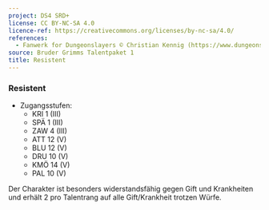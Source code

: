 ```yaml
---
project: DS4 SRD+
license: CC BY-NC-SA 4.0
licence-ref: https://creativecommons.org/licenses/by-nc-sa/4.0/
references: 
  - Fanwerk for Dungeonslayers © Christian Kennig (https://www.dungeonslayers.net/)
source: Bruder Grimms Talentpaket 1
title: Resistent
---
```


### Resistent

- Zugangsstufen:
  - KRI 1 (III)
  - SPÄ 1 (III)
  - ZAW 4 (III)
  - ATT 12 (V)
  - BLU 12 (V)
  - DRU 10 (V)
  - KMÖ 14 (V)
  - PAL 10 (V)

Der Charakter ist besonders widerstandsfähig gegen Gift und Krankheiten und erhält 2 pro Talentrang auf alle Gift/Krankheit trotzen Würfe.

